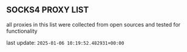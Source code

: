 ## SOCKS4 PROXY LIST

all proxies in this list were collected from open sources and tested for functionality

last update: `2025-01-06 10:19:52.482931+00:00`
